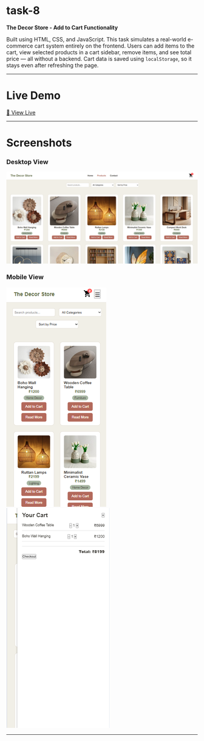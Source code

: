 # task-8

**The Decor Store - Add to Cart Functionality**

Built using HTML, CSS, and JavaScript. This task simulates a real-world e-commerce cart system entirely on the frontend. Users can add items to the cart, view selected products in a cart sidebar, remove items, and see total price — all without a backend. Cart data is saved using `localStorage`, so it stays even after refreshing the page.

---

# Live Demo

[🔗 View Live](https://lisha2804.github.io/task-8/)

---

# Screenshots

### Desktop View

![Desktop Screenshot](images/ds1.png)

### Mobile View

![Mobile Screenshot](images/ms1.png)
![Mobile Screenshot](images/ms2.png)

---
